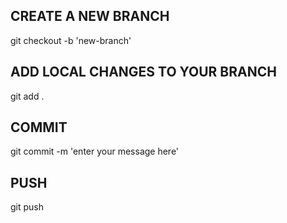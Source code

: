 ## CREATE A NEW BRANCH

git checkout -b 'new-branch'

## ADD LOCAL CHANGES TO YOUR BRANCH

git add .

## COMMIT

git commit -m 'enter your message here'

## PUSH

git push 

